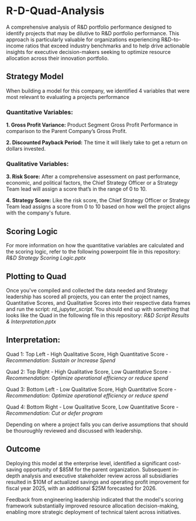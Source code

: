 # R-D-Quad-Analysis
A comprehensive analysis of R&amp;D portfolio performance designed to identify projects that may be dilutive to R&D portfolio performance. This approach is particularly valuable for organizations experiencing R&D-to-income ratios that exceed industry benchmarks and to help drive actionable insights for executive decision-makers seeking to optimize resource allocation across their innovation portfolio.


## Strategy Model
When building a model for this company,  we identified 4 variables that were most relevant to evaluating a projects performance

### Quantitative Variables:
**1. Gross Profit Variance:** Product Segment Gross Profit Performance in comparison to the Parent Company’s Gross Profit.

**2. Discounted Payback Period:** The time it will likely take to get a return on dollars invested.

### Qualitative Variables:
**3. Risk Score:** After a comprehensive assessment on past performance, economic, and political factors, the Chief Strategy Officer or a Strategy Team lead will assign a score that’s in the range of 0 to 10.

**4. Strategy Score:** Like the risk score, the Chief Strategy Officer or Strategy Team lead assigns a score from 0 to 10 based on how well the project aligns with the company's future.

## Scoring Logic
For more information on how the quantitative variables are calculated and the scoring logic, refer to the following powerpoint file in this repository: *R&D Strategy Scoring Logic.pptx*

## Plotting to Quad
Once you've compiled and collected the data needed and Strategy leadership has scored all projects, you can enter the project names, Quantitative Scores, and Qualitative Scores into their respective data frames and run the script: *rd_jupyter_script*. You should end up with something that looks like the Quad in the following file in this repository: *R&D Script Results & Interpretation.pptx*


## Interpretation:
Quad 1: Top Left - High Qualitative Score, High Quantitative Score - *Recommendation: Sustain or Increase Spend*

Quad 2: Top Right - High Qualitative Score, Low Quantitative Score - *Recommendation: Optimize operational efficiency or reduce spend*

Quad 3: Bottom Left - Low Qualitative Score, High Quantitative Score - *Recommendation: Optimize operational efficiency or reduce spend*

Quad 4: Bottom Right - Low Qualitative Score, Low Quantitative Score - *Recommendation: Cut or defer program*

Depending on where a project falls you can derive assumptions that should be thouroughly reviewed and discussed with leadership. 


## Outcome
Deploying this model at the enterprise level, identified a significant cost-saving opportunity of $85M for the parent organization. Subsequent in-depth analysis and executive stakeholder review across all subsidiaries resulted in $10M of actualized savings and operating profit improvement for fiscal year 2025, with an additional $25M forecasted for 2026.

Feedback from engineering leadership indicated that the model's scoring framework substantially improved resource allocation decision-making, enabling more strategic deployment of technical talent across initiatives.

